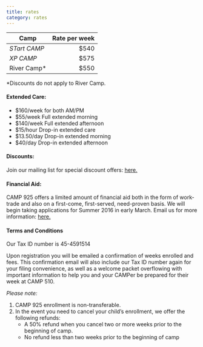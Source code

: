 ```yaml
---
title: rates
category: rates
---
```


| Camp | Rate per week |
| ---- | ------------: |
| _STart CAMP_ |$540|
|_XP CAMP_ |$575|
| River Camp&#42; | $550 |


&#42;Discounts do not apply to River Camp.

#### __Extended Care:__

   * $160/week for both AM/PM
   * $55/week Full extended morning
   * $140/week Full extended afternoon
   * $15/hour Drop-in extended care
   * $13.50/day Drop-in extended morning
   * $40/day Drop-in extended afternoon

#### __Discounts:__

Join our mailing list for special discount offers: <a href="/subscribe.html" >here.</a>


#### __Financial Aid:__

CAMP 925 offers a limited amount of financial aid both in the form of work-trade and also on a first-come, first-served, need-proven basis. We will begin taking applications for Summer 2016 in early March. Email us for more information: <a href="mailto:{{ site.email }}">here.</a>

#### __Terms and Conditions__

Our Tax ID number is 45-4591514

Upon registration you will be emailed a confirmation of weeks enrolled and fees. This confirmation email will also include our Tax ID number again for your filing convenience, as well as a welcome packet overflowing with important information to help you and your CAMPer be prepared for their week at CAMP 510.

_Please note:_

1. CAMP 925 enrollment is non-transferable.
2. In the event you need to cancel your child’s enrollment, we offer the following refunds:
   * A 50% refund when you cancel two or more weeks prior to the beginning of camp.
   * No refund less than two weeks prior to the beginning of camp